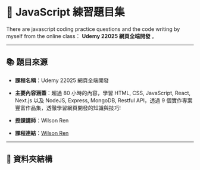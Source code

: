 # 📝 JavaScript 練習題目集

There are javascript coding practice questions and the code writing by myself from the online class： **Udemy 22025 網頁全端開發** 。

---

## 📚 題目來源

- **課程名稱**：Udemy 22025 網頁全端開發

- **主要內容涵蓋**：超過 80 小時的內容，學習 HTML, CSS, JavaScript, React, Next.js 以及 NodeJS, Express, MongoDB, Restful API，透過 9 個實作專案豐富作品集，透徹學習網頁開發的知識與技巧!

- **授課講師**：Wilson Ren

- **課程連結**：[Wilson Ren](https://www.udemy.com/course/wilson-full-stack-web-development/?couponCode=ST16MT230625B)

---

## 📂 資料夾結構
